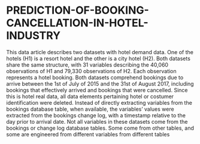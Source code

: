 # PREDICTION-OF-BOOKING-CANCELLATION-IN-HOTEL-INDUSTRY


This data article describes two datasets with hotel demand data.
One of the hotels (H1) is a resort hotel and the other is a city hotel (H2).
Both datasets share the same structure, with 31 variables describing the 40,060 observations of H1 and 79,330 observations of H2. 
Each observation represents a hotel booking.
Both datasets comprehend bookings due to arrive between the 1st of July of 2015 and the 31st of August 2017, including bookings that effectively arrived and bookings that were cancelled.
Since this is hotel real data, all data elements pertaining hotel or costumer identification were deleted. 
Instead of directly extracting variables from the bookings database table, when available, the variables’ values were extracted from the bookings change log, with a timestamp relative to the day prior to arrival date. 
Not all variables in these datasets come from the bookings or change log database tables. 
Some come from other tables, and some are engineered from different variables from different tables
